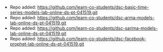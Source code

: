 
- Repo added: https://github.com/learn-co-students/dsc-basic-time-series-models-lab-online-ds-pt-041519.git
- Repo added: https://github.com/learn-co-students/dsc-arma-models-lab-online-ds-pt-041519.git
- Repo added: https://github.com/learn-co-students/dsc-sarima-models-lab-online-ds-pt-041519.git
- Repo added: https://github.com/learn-co-students/dsc-facebook-prophet-lab-online-ds-pt-041519.git